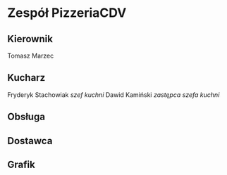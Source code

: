 # Zespół PizzeriaCDV

## Kierownik
Tomasz Marzec

## Kucharz
Fryderyk Stachowiak *szef kuchni*
Dawid Kamiński *zastępca szefa kuchni*

## Obsługa

## Dostawca

## Grafik


